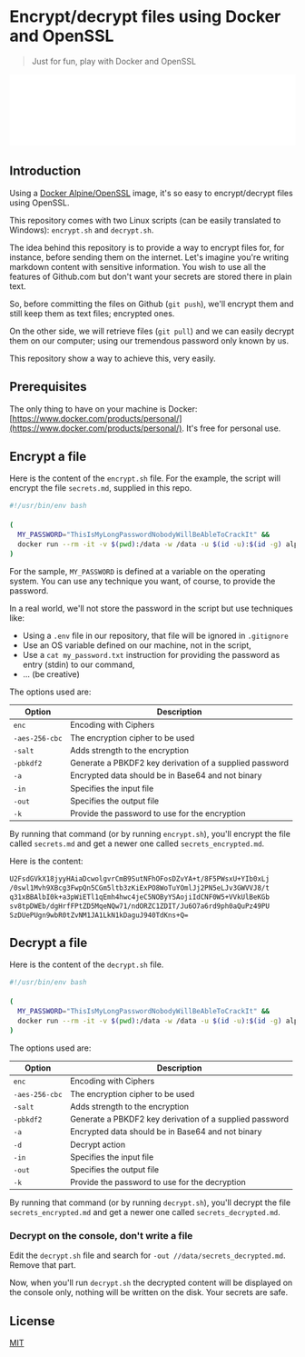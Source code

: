 # Encrypt/decrypt files using Docker and OpenSSL

> Just for fun, play with Docker and OpenSSL

![Banner](./banner.svg)

## Introduction

Using a [Docker Alpine/OpenSSL](https://hub.docker.com/r/alpine/openssl) image, it's so easy to encrypt/decrypt files using OpenSSL.

This repository comes with two Linux scripts (can be easily translated to Windows): `encrypt.sh` and `decrypt.sh`.

The idea behind this repository is to provide a way to encrypt files for, for instance, before sending them on the internet. Let's imagine you're writing markdown content with sensitive information. You wish to use all the features of Github.com but don't want your secrets are stored there in plain text.

So, before committing the files on Github (`git push`), we'll encrypt them and still keep them as text files; encrypted ones.

On the other side, we will retrieve files (`git pull`) and we can easily decrypt them on our computer; using our tremendous password only known by us.

This repository show a way to achieve this, very easily.

## Prerequisites

The only thing to have on your machine is Docker: [https://www.docker.com/products/personal/](https://www.docker.com/products/personal/). It's free for personal use.

## Encrypt a file

Here is the content of the `encrypt.sh` file. For the example, the script will encrypt the file `secrets.md`, supplied in this repo.

```bash
#!/usr/bin/env bash

(
  MY_PASSWORD="ThisIsMyLongPasswordNobodyWillBeAbleToCrackIt" &&
  docker run --rm -it -v $(pwd):/data -w /data -u $(id -u):$(id -g) alpine/openssl enc -aes-256-cbc -salt -pbkdf2 -a -in /data/secrets.md -out /data/secrets_encrypted.md -k ${MY_PASSWORD}
)
```

For the sample, `MY_PASSWORD` is defined at a variable on the operating system. You can use any technique you want, of course, to provide the password.

In a real world, we'll not store the password in the script but use techniques like:

* Using a `.env` file in our repository, that file will be ignored in `.gitignore`
* Use an OS variable defined on our machine, not in the script, 
* Use a `cat my_password.txt` instruction for providing the password as entry (stdin) to our command, 
* ... (be creative)

The options used are:

| Option         | Description                                             |
| -------------- | ------------------------------------------------------- |
| `enc`          | Encoding with Ciphers                                   |
| `-aes-256-cbc` | The encryption cipher to be used                        |
| `-salt`        | Adds strength to the encryption                         |
| `-pbkdf2`      | Generate a PBKDF2 key derivation of a supplied password |
| `-a`           | Encrypted data should be in Base64 and not binary       |
| `-in`          | Specifies the input file                                |
| `-out`         | Specifies the output file                               |
| `-k`           | Provide the password to use for the encryption          |

By running that command (or by running `encrypt.sh`), you'll encrypt the file called `secrets.md` and get a newer one called `secrets_encrypted.md`.

Here is the content:

```text
U2FsdGVkX18jyyHAiaDcwolgvrCmB9SutNFhOFosDZvYA+t/8F5PWsxU+YIb0xLj
/0swl1Mvh9XBcg3FwpQn5CGm5ltb3zKiExPO8WoTuYOmlJj2PN5eLJv3GWVVJ8/t
q31xBBAlbI0k+a3pWiETl1qEmh4hwc4jeC5NOByYSAojiIdCNF0W5+VVkUlBeKGb
sv8tpDWEb/dgHrfFPtZD5MqeNQw71/ndORZC1ZDIT/Ju6O7a6rd9ph0aQuPz49PU
SzDUePUgn9wbR0tZvNM1JA1LkN1kDaguJ940TdKns+Q=
```

## Decrypt a file

Here is the content of the `decrypt.sh` file.

```bash
#!/usr/bin/env bash

(
  MY_PASSWORD="ThisIsMyLongPasswordNobodyWillBeAbleToCrackIt" &&
  docker run --rm -it -v $(pwd):/data -w /data -u $(id -u):$(id -g) alpine/openssl enc -aes-256-cbc -salt -pbkdf2 -a -d -in /data/secrets_encrypted.md -out //data/secrets_decrypted.md -k ${MY_PASSWORD}
)
```

The options used are:

| Option         | Description                                             |
| -------------- | ------------------------------------------------------- |
| `enc`          | Encoding with Ciphers                                   |
| `-aes-256-cbc` | The encryption cipher to be used                        |
| `-salt`        | Adds strength to the encryption                         |
| `-pbkdf2`      | Generate a PBKDF2 key derivation of a supplied password |
| `-a`           | Encrypted data should be in Base64 and not binary       |
| `-d`           | Decrypt action                                          |
| `-in`          | Specifies the input file                                |
| `-out`         | Specifies the output file                               |
| `-k`           | Provide the password to use for the decryption          |

By running that command (or by running `decrypt.sh`), you'll decrypt the file `secrets_encrypted.md` and get a newer one called `secrets_decrypted.md`.

### Decrypt on the console, don't write a file

Edit the `decrypt.sh` file and search for `-out //data/secrets_decrypted.md`. Remove that part.

Now, when you'll run `decrypt.sh` the decrypted content will be displayed on the console only, nothing will be written on the disk. Your secrets are safe.

## License

[MIT](LICENSE)
